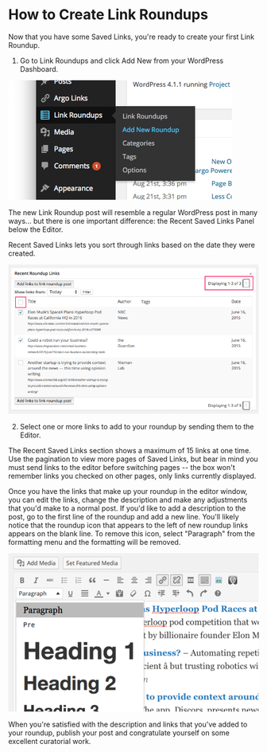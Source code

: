 # How to Create Link Roundups

Now that you have some Saved Links, you're ready to create your first Link Roundup. 

1) Go to Link Roundups and click Add New from your WordPress Dashboard.

![Finding "Link Roundups > Add New" in the menu](img/new-roundup.png)

The new Link Roundup post will resemble a regular WordPress post in many ways... but there is one important difference: the Recent Saved Links Panel below the Editor.

Recent Saved Links lets you sort through links based on the date they were created.

![Screenshot showing how to choose links to add to a roundup post](img/recent-roundup-links.png)

2) Select one or more links to add to your roundup by sending them to the Editor.

The Recent Saved Links section shows a maximum of 15 links at one time. Use the pagination to view more pages of Saved Links, but bear in mind you must send links to the editor before switching pages -- the box won't remember links you checked on other pages, only links currently displayed.

Once you have the links that make up your roundup in the editor window, you can edit the links, change the description and make any adjustments that you'd make to a normal post. If you'd like to add a description to the post, go to the first line of the roundup and add a new line. You'll likely notice that the roundup icon that appears to the left of new roundup links appears on the blank line. To remove this icon, select "Paragraph" from the formatting menu and the formatting will be removed.

![Screenshot showing the post editor](img/link-roundup-heading.png)

When you're satisfied with the description and links that you've added to your roundup, publish your post and congratulate yourself on some excellent curatorial work.